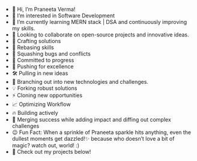 - 👋 Hi, I’m Praneeta Verma!
- 👀 I’m interested in Software Development
- 🌱 I’m currently learning MERN stack | DSA and continuously improving my skills.
- 🚀 Looking to collaborate on open-source projects and innovative ideas.
- 🔧 Crafting solutions
- 🧠 Rebasing skills
- 🧩 Squashing bugs and conflicts
- 🎯 Committed to progress
- 🔄 Pushing for excellence
- 🛠  Pulling in new ideas
- 🌳 Branching out into new technologies and challenges.
- 💡 Forking robust solutions
- ⚡️ Cloning new opportunities
- 📈 Optimizing Workflow
- 🔥 Building actively
- 🎉 Merging success while adding impact and diffing out complex challenges
- 😉 Fun Fact: When a sprinkle of Praneeta sparkle hits anything, even the dullest moments get dazzled!✨ because who doesn’t love a bit of magic? watch out, world! :)
- 🔗 Check out my projects below!

<!---
praneetav06/praneetav06 is a ✨ special ✨ repository because its `README.md` (this file) appears on your GitHub profile.
You can click the Preview link to take a look at your changes.
--->
